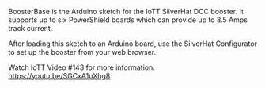 BoosterBase is the Arduino sketch for the IoTT SilverHat DCC booster.
It supports up to six PowerShield boards which can provide up to 8.5 Amps track current.

After loading this sketch to an Arduino board, use the SilverHat Configurator to set up the booster from your web browser.

Watch IoTT Video #143 for more information. https://youtu.be/SGCxA1uXhg8
